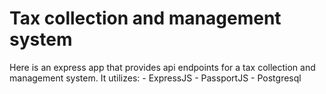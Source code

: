 # Tax collection and management system

Here is an express app that provides api endpoints for a tax collection and management system.
It utilizes: - ExpressJS - PassportJS - Postgresql
